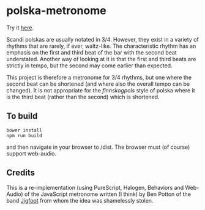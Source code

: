 polska-metronome
================

Try it [here](http://www.tradtunedb.org.uk/metronome).

Scandi polskas are usually notated in 3/4.  However, they exist in a variety of rhythms that are rarely, if ever, waltz-like. The characteristic rhythm has an emphasis on the first and third beat of the bar with the second beat understated.  Another way of looking at it is that the first and third beats are strictly in tempo, but the second may come earlier than expected.

This project is therefore a metronome for 3/4 rhythms, but one where the second beat can be shortened (and where also the overall tempo can be changed). It is not appropriate for the _finnskogpols_ style of polska where it is the third beat (rather than the second) which is shortened.

To build
--------

    bower install
    npm run build

and then navigate in your browser to /dist.  The browser must (of course) support web-audio.

Credits
-------

This is a re-implementation (using PureScript, Halogen, Behaviors and Web-Audio) of the JavaScript metronome written (I think) by Ben Potton of the band [Jigfoot](http://www.jigfoot.com/) from whom the idea was shamelessly stolen.
